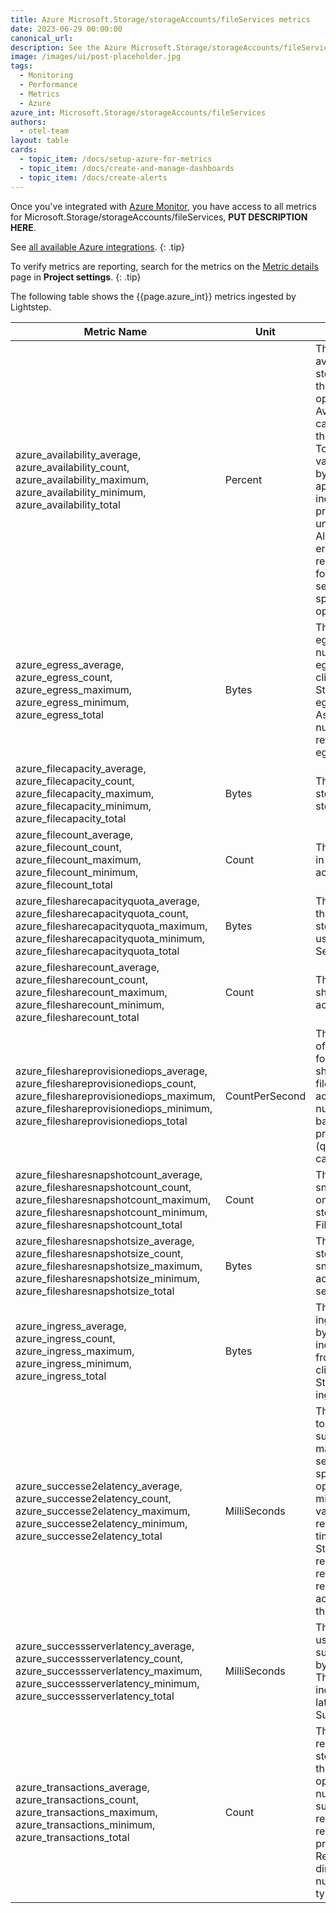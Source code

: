 ```yaml
---
title: Azure Microsoft.Storage/storageAccounts/fileServices metrics
date: 2023-06-29 00:00:00
canonical_url:
description: See the Azure Microsoft.Storage/storageAccounts/fileServices metrics ingested by Lightstep Observability
image: /images/ui/post-placeholder.jpg
tags:
  - Monitoring
  - Performance
  - Metrics
  - Azure
azure_int: Microsoft.Storage/storageAccounts/fileServices
authors:
  - otel-team
layout: table
cards:
  - topic_item: /docs/setup-azure-for-metrics
  - topic_item: /docs/create-and-manage-dashboards
  - topic_item: /docs/create-alerts
---
```

Once you've integrated with [Azure Monitor](/docs/setup-azure-for-metrics), you have access to all metrics for Microsoft.Storage/storageAccounts/fileServices, **PUT DESCRIPTION HERE**. 

See [all available Azure integrations](/docs/azure-metrics).
{: .tip}

To verify metrics are reporting, search for the metrics on the [Metric details](/docs/manage-metric-details) page in **Project settings**.
{: .tip}

The following table shows the {{page.azure_int}} metrics ingested by Lightstep.
<table class="table-aws">
<colgroup><col span="1" style="width: 35%;" /><col span="1" style="width: 15%;" /><col span="1" style="width: 35%;" /></colgroup>
  <thead>
    <th>Metric Name</th>
    <th>Unit</th>
    <th>Description</th>
  </thead>
  <tr>
    <td>azure_availability_average, azure_availability_count, azure_availability_maximum, azure_availability_minimum, azure_availability_total</td>
    <td>Percent</td>
    <td>The percentage of availability for the storage service or the specified API operation. Availability is calculated by taking the TotalBillableRequests value and dividing it by the number of applicable requests, including those that produced unexpected errors. All unexpected errors result in reduced availability for the storage service or the specified API operation.</td>
  </tr>
  <tr>
    <td>azure_egress_average, azure_egress_count, azure_egress_maximum, azure_egress_minimum, azure_egress_total</td>
    <td>Bytes</td>
    <td>The amount of egress data. This number includes egress to external client from Azure Storage as well as egress within Azure. As a result, this number does not reflect billable egress.</td>
  </tr>
  <tr>
    <td>azure_filecapacity_average, azure_filecapacity_count, azure_filecapacity_maximum, azure_filecapacity_minimum, azure_filecapacity_total</td>
    <td>Bytes</td>
    <td>The amount of File storage used by the storage account.</td>
  </tr>
  <tr>
    <td>azure_filecount_average, azure_filecount_count, azure_filecount_maximum, azure_filecount_minimum, azure_filecount_total</td>
    <td>Count</td>
    <td>The number of files in the storage account.</td>
  </tr>
  <tr>
    <td>azure_filesharecapacityquota_average, azure_filesharecapacityquota_count, azure_filesharecapacityquota_maximum, azure_filesharecapacityquota_minimum, azure_filesharecapacityquota_total</td>
    <td>Bytes</td>
    <td>The upper limit on the amount of storage that can be used by Azure Files Service in bytes.</td>
  </tr>
  <tr>
    <td>azure_filesharecount_average, azure_filesharecount_count, azure_filesharecount_maximum, azure_filesharecount_minimum, azure_filesharecount_total</td>
    <td>Count</td>
    <td>The number of file shares in the storage account.</td>
  </tr>
  <tr>
    <td>azure_fileshareprovisionediops_average, azure_fileshareprovisionediops_count, azure_fileshareprovisionediops_maximum, azure_fileshareprovisionediops_minimum, azure_fileshareprovisionediops_total</td>
    <td>CountPerSecond</td>
    <td>The baseline number of provisioned IOPS for the premium file share in the premium files storage account. This number is calculated based on the provisioned size (quota) of the share capacity.</td>
  </tr>
  <tr>
    <td>azure_filesharesnapshotcount_average, azure_filesharesnapshotcount_count, azure_filesharesnapshotcount_maximum, azure_filesharesnapshotcount_minimum, azure_filesharesnapshotcount_total</td>
    <td>Count</td>
    <td>The number of snapshots present on the share in storage account's Files Service.</td>
  </tr>
  <tr>
    <td>azure_filesharesnapshotsize_average, azure_filesharesnapshotsize_count, azure_filesharesnapshotsize_maximum, azure_filesharesnapshotsize_minimum, azure_filesharesnapshotsize_total</td>
    <td>Bytes</td>
    <td>The amount of storage used by the snapshots in storage account's File service in bytes.</td>
  </tr>
  <tr>
    <td>azure_ingress_average, azure_ingress_count, azure_ingress_maximum, azure_ingress_minimum, azure_ingress_total</td>
    <td>Bytes</td>
    <td>The amount of ingress data, in bytes. This number includes ingress from an external client into Azure Storage as well as ingress within Azure.</td>
  </tr>
  <tr>
    <td>azure_successe2elatency_average, azure_successe2elatency_count, azure_successe2elatency_maximum, azure_successe2elatency_minimum, azure_successe2elatency_total</td>
    <td>MilliSeconds</td>
    <td>The average end-to-end latency of successful requests made to a storage service or the specified API operation, in milliseconds. This value includes the required processing time within Azure Storage to read the request, send the response, and receive acknowledgment of the response.</td>
  </tr>
  <tr>
    <td>azure_successserverlatency_average, azure_successserverlatency_count, azure_successserverlatency_maximum, azure_successserverlatency_minimum, azure_successserverlatency_total</td>
    <td>MilliSeconds</td>
    <td>The average time used to process a successful request by Azure Storage. This value does not include the network latency specified in SuccessE2ELatency.</td>
  </tr>
  <tr>
    <td>azure_transactions_average, azure_transactions_count, azure_transactions_maximum, azure_transactions_minimum, azure_transactions_total</td>
    <td>Count</td>
    <td>The number of requests made to a storage service or the specified API operation. This number includes successful and failed requests, as well as requests which produced errors. Use ResponseType dimension for the number of different type of response.</td>
  </tr>
</table>
